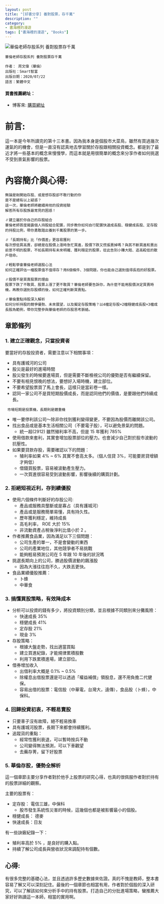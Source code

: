 ```yaml
---
layout: post
title: "[好書分享] 養對股票，存千萬"
description: ""
category: 
- 書海裡的漫遊
tags: ["書海裡的漫遊", "Books"]
---
```




![華倫老師存股系列 養對股票存千萬](https://im2.book.com.tw/image/getImage?i=https://www.books.com.tw/img/001/086/32/0010863219_bc_01.jpg&v=5f102c42&w=348&h=348)



```
華倫老師存股系列 養對股票存千萬

作者： 周文偉（華倫）  
出版社：Smart智富  
出版日期：2020/07/22
語言：繁體中文
```

#### 買書推薦網址：

- 博客來: [購買網址](https://www.books.com.tw/exep/assp.php/kkdailin/products/0010863219?utm_source=kkdailin&utm_medium=ap-books&utm_content=recommend&utm_campaign=ap-202110)

# 前言:

這一本是今年所讀完的第十三本書。因為我本身是個股市大菜鳥，雖然有買過幾次運氣的的機會，但是一直沒有認真地去學習關於存股跟相關投資概念。都是到了最近才將一些基本的概念來慢慢學，而這本就是用很簡單的概念來分享作者如何挑選不受到景氣影響的股票。

# 內容簡介與心得:

```
無論是剛開始存股、或是想存股卻不敢行動的你
是不是總有以上疑惑？
這一次，華倫老師將繼續用他的投資經驗
解答所有存股族最常見的困惑！

∥建立屬於你自己的存股組合
華倫老師首度揭露個人持股組合配置，同步教你如何自行配置快速成長股、穩健成長股、定存股的持股比例，帶你勇敢踏出養到千萬股票的第一步。

∥「長期持有」比「作價差」更容易獲利
每次想低買高賣，卻總是在股價上漲時急忙買進，股價下跌又慌張賣掉嗎？與其不斷買進和賣出前景不明的股票，不如長期持有未來明確、獲利穩定的股票，從此告別小賺大賠、追高殺低的散戶宿命。

∥輕鬆學會華倫老師選股心法
如何正確評估一檔股票值不值得存？用6個條件、3個問題，你也能自己選到值得長抱的好股票。

∥股價不是買賣股票的理由
股票下跌了不敢買、股票上漲了更不敢買？華倫老師要告訴你，為什麼不能用股價決定買賣時機，再教你選到存股標的後，如何正確判斷買賣點。

∥華倫重點持股深入解析
如何分析持股的競爭優勢、未來展望，以及擬定存股策略？以4檔定存股+2檔穩健成長股+3檔成長股為範例，帶你完整參與華倫老師的存股思考脈絡。
```

## 章節條列

### 1. 建立正確觀念，只當投資者

要當好的存股投資者，需要注意以下相關事項：

- 具有護城河的公司
- 股災是最好的進場時間
- 股災發生的時候要進場買，但是需要不斷檢視公司的優勢是否有繼續保留。
- 不要有相見恨晚的想法，要想好入場時機，建立部位。
- 不要希望股票買了馬上會長，這樣只是當彩卷一樣。
- 認同一家公司不是買短期股價成長，而是認同他們的價值，是要跟他們持續成長。

```
 市場短期是投票機，長期則是體重機
```

- 唯一要停利該公司～除非你找到獲利變得變更，不要因為股價而離開該公司。
- 找出食品或是基本生活相關公司（不要電子股），可以避免景氣的問題。
  - 統一超(2912) 雖然殖利率不高，但是 15 年獲利 785% 
- 使用借款來套利，其實會增加股票部位的壓力。也會減少自己對於股市波動的抗壓性。
- 如果要貸款存股，需要確認以下的問題：
  - 殖利率如果 4% ~ 6% 其實不會高太多。（個人信貸 3%，可能要房貸增額才夠低）
  - 借錢買股票，容易被波動產生壓力。
  - 一次買進很容易受到波動影響，影響後續的購買計劃。

### 2. 拒絕短視近利，存到績優股

- 使用六個條件判斷好的存股公司:
  - 產品或服務具壟斷或是寡占（具有護城河）
  - 產品或是服務簡單易懂，具有持久性。
  - 歷年獲利穩定，維持成長
  - 高毛利率， ROE 大於 15%
  - 非流動資產占稅後淨利比值小於 2 。
- 作者推薦食品業，因為滿足以下三個問題：
  - 公司生產的單一，不是會變動的東西
  - 公司的產業地位，其他競爭者不易挑戰
  - 能夠輕易預測公司在 5 年跟 10 年後的狀況嗎
- 挑選長期向上的公司，勝過股價波動的飆漲股
  - 因為大漲往往抱不久，大跌丟更快。
- 食品業績優股推薦：
  - 卜蜂
  - 中華食

### 3. 搞懂買股策略，有效降成本

- 分析可以投資的錢有多少，將投資類別分類，並且根據不同類別來分攤風險：
  - 快速成長 35%
  - 穩健成長 41%
  - 定存股 21%
  - 現金 3%
- 存股策略：
  - 根據大盤走勢，找出適當買點
  - 建立買進紀錄，才能規律累積股數
  - 利用下跌累積進場，建立部位。
- 借券增加收入
  - 出借利率大概是 0.1% ~ 0.5%
  - 除權息出借股票還是可以透過「權益補償」領股息，還不用負擔二代健保。
  - 容易出借的股票：電信股（中華電，台灣大，遠傳），食品股（卜蜂），中保科。

### 4. 回歸投資初衷，不輕易賣股

- 只要車子沒有故障，絕不輕易換車
- 具有護城河股票，長期下來都會持續獲利。
- 追蹤貨的重點：
  - 經常性獲利衰退，可以暫時按兵不動
  - 公司變得無法預測，可以下車觀望
  - 去蕪存菁，留下好股票

### 5. 華倫存股，優勢全解析

這一個章節主要分享作者對於他手上股票的研究心得，也真的很佩服作者對於持有的股票詳細的觀察。

主要的股票有：

- 定存股： 電信三雄，中保科
  - 股市發生系統性災害的時候，這幾個也都是被影響最小的個股。
- 穩健成長： 德麥
- 快速成長：日友

有一些訣竅紀錄一下：

- 殖利率高於 5% ，是良好的購入點。
- 持續了解公司成長與營收狀況來調配持有個數。


## 心得:

有很多完整的基礎心法，並且透過許多歷史數據來佐證。真的不愧是教師，整本書容易了解又可以深刻記住。最後的一個章節也相當有用，作者對於個股的深入研究，可以了解該如何來分析手中的持有股票。打造自己的分批進場策略，蠻推薦大家好好熟讀這一本師，相當的實用啊。
